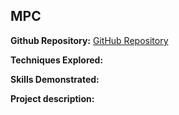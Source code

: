 ## MPC

**Github Repository:** [GitHub Repository](https://github.com/drewc747/autonomous-robotics-examples/tree/master/mpc)

**Techniques Explored:** 

**Skills Demonstrated:** 

**Project description:** 


